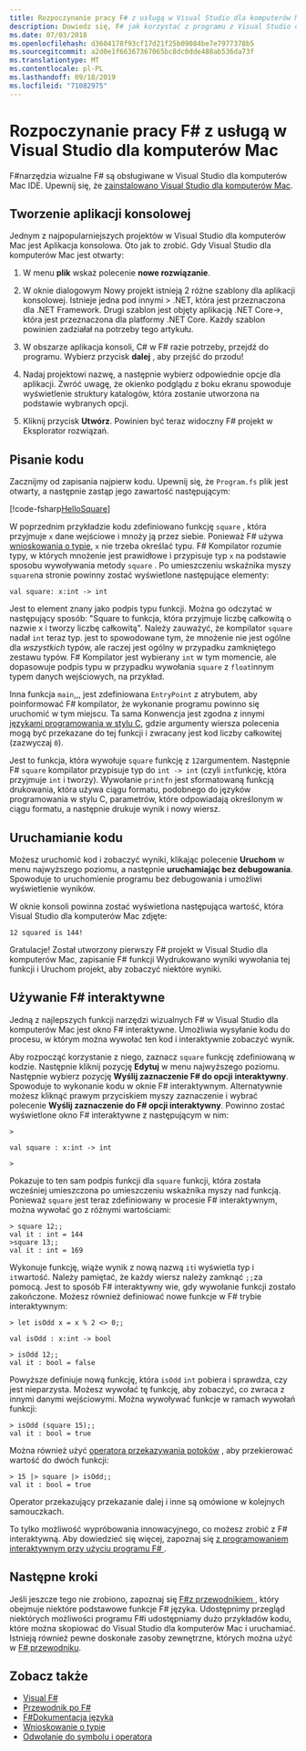 ```yaml
---
title: Rozpoczynanie pracy F# z usługą w Visual Studio dla komputerów Mac
description: Dowiedz się, F# jak korzystać z programu z Visual Studio dla komputerów Mac.
ms.date: 07/03/2018
ms.openlocfilehash: d3604178f93cf17d21f25b09084be7e7977378b5
ms.sourcegitcommit: a2d0e1f66367367065bc8dc0dde488ab536da73f
ms.translationtype: MT
ms.contentlocale: pl-PL
ms.lasthandoff: 09/18/2019
ms.locfileid: "71082975"
---
```

# <a name="get-started-with-f-in-visual-studio-for-mac"></a>Rozpoczynanie pracy F# z usługą w Visual Studio dla komputerów Mac

F#narzędzia wizualne F# są obsługiwane w Visual Studio dla komputerów Mac IDE. Upewnij się, że [zainstalowano Visual Studio dla komputerów Mac](install-fsharp.md#install-f-with-visual-studio-for-mac).

## <a name="creating-a-console-application"></a>Tworzenie aplikacji konsolowej

Jednym z najpopularniejszych projektów w Visual Studio dla komputerów Mac jest Aplikacja konsolowa.  Oto jak to zrobić.  Gdy Visual Studio dla komputerów Mac jest otwarty:

1. W menu **plik** wskaż polecenie **nowe rozwiązanie**.

2. W oknie dialogowym Nowy projekt istnieją 2 różne szablony dla aplikacji konsolowej.  Istnieje jedna pod innymi > .NET, która jest przeznaczona dla .NET Framework.  Drugi szablon jest objęty aplikacją .NET Core->, która jest przeznaczona dla platformy .NET Core.  Każdy szablon powinien zadziałał na potrzeby tego artykułu.

3. W obszarze aplikacja konsoli, C# w F# razie potrzeby, przejdź do programu.  Wybierz przycisk **dalej** , aby przejść do przodu!  

4. Nadaj projektowi nazwę, a następnie wybierz odpowiednie opcje dla aplikacji.  Zwróć uwagę, że okienko podglądu z boku ekranu spowoduje wyświetlenie struktury katalogów, która zostanie utworzona na podstawie wybranych opcji.  

5. Kliknij przycisk **Utwórz**.  Powinien być teraz widoczny F# projekt w Eksplorator rozwiązań.

## <a name="writing-your-code"></a>Pisanie kodu

Zacznijmy od zapisania najpierw kodu.  Upewnij się, że `Program.fs` plik jest otwarty, a następnie zastąp jego zawartość następującym:

[!code-fsharp[HelloSquare](~/samples/snippets/fsharp/getting-started/hello-square.fs)]

W poprzednim przykładzie kodu zdefiniowano funkcję `square` , która przyjmuje `x` dane wejściowe i mnoży ją przez siebie.  Ponieważ F# używa [wnioskowania o typie](../language-reference/type-inference.md), `x` nie trzeba określać typu.  F# Kompilator rozumie typy, w których mnożenie jest prawidłowe i przypisuje typ `x` na podstawie sposobu wywoływania metody `square` .  Po umieszczeniu wskaźnika myszy `square`na stronie powinny zostać wyświetlone następujące elementy:

```console
val square: x:int -> int
```

Jest to element znany jako podpis typu funkcji.  Można go odczytać w następujący sposób: "Square to funkcja, która przyjmuje liczbę całkowitą o nazwie x i tworzy liczbę całkowitą".  Należy zauważyć, że kompilator `square` nadał `int` teraz typ. jest to spowodowane tym, że mnożenie nie jest ogólne dla *wszystkich* typów, ale raczej jest ogólny w przypadku zamkniętego zestawu typów.  F# Kompilator jest wybierany `int` w tym momencie, ale dopasowuje podpis typu w przypadku wywołania `square` z `float`innym typem danych wejściowych, na przykład.

Inna funkcja `main`,,, jest zdefiniowana `EntryPoint` z atrybutem, aby poinformować F# kompilator, że wykonanie programu powinno się uruchomić w tym miejscu.  Ta sama Konwencja jest zgodna z innymi [językami programowania w stylu C](https://en.wikipedia.org/wiki/Entry_point#C_and_C.2B.2B), gdzie argumenty wiersza polecenia mogą być przekazane do tej funkcji i zwracany jest kod liczby całkowitej (zazwyczaj `0`).

Jest to funkcja, która wywołuje `square` funkcję z `12`argumentem.  Następnie F# `square` kompilator przypisuje typ do `int -> int` (czyli `int`funkcję, która przyjmuje `int` i tworzy).  Wywołanie `printfn` jest sformatowaną funkcją drukowania, która używa ciągu formatu, podobnego do języków programowania w stylu C, parametrów, które odpowiadają określonym w ciągu formatu, a następnie drukuje wynik i nowy wiersz.

## <a name="running-your-code"></a>Uruchamianie kodu

Możesz uruchomić kod i zobaczyć wyniki, klikając polecenie **Uruchom** w menu najwyższego poziomu, a następnie **uruchamiając bez debugowania**.  Spowoduje to uruchomienie programu bez debugowania i umożliwi wyświetlenie wyników.

W oknie konsoli powinna zostać wyświetlona następująca wartość, która Visual Studio dla komputerów Mac zdjęte:

```console
12 squared is 144!
```

Gratulacje!  Został utworzony pierwszy F# projekt w Visual Studio dla komputerów Mac, zapisanie F# funkcji Wydrukowano wyniki wywołania tej funkcji i Uruchom projekt, aby zobaczyć niektóre wyniki.

## <a name="using-f-interactive"></a>Używanie F# interaktywne

Jedną z najlepszych funkcji narzędzi wizualnych F# w Visual Studio dla komputerów Mac jest okno F# interaktywne.  Umożliwia wysyłanie kodu do procesu, w którym można wywołać ten kod i interaktywnie zobaczyć wynik.

Aby rozpocząć korzystanie z niego, zaznacz `square` funkcję zdefiniowaną w kodzie.  Następnie kliknij pozycję **Edytuj** w menu najwyższego poziomu.  Następnie wybierz pozycję **Wyślij zaznaczenie F# do opcji interaktywny**.  Spowoduje to wykonanie kodu w oknie F# interaktywnym.  Alternatywnie możesz kliknąć prawym przyciskiem myszy zaznaczenie i wybrać polecenie **Wyślij zaznaczenie do F# opcji interaktywny**.  Powinno zostać wyświetlone okno F# interaktywne z następującym w nim:

```console
>

val square : x:int -> int

>
```

Pokazuje to ten sam podpis funkcji dla `square` funkcji, która została wcześniej umieszczona po umieszczeniu wskaźnika myszy nad funkcją.  Ponieważ `square` jest teraz zdefiniowany w procesie F# interaktywnym, można wywołać go z różnymi wartościami:

```console
> square 12;;
val it : int = 144
>square 13;;
val it : int = 169
```

Wykonuje funkcję, wiąże wynik z nową nazwą `it`i wyświetla typ i `it`wartość.  Należy pamiętać, że każdy wiersz należy zamknąć `;;`za pomocą.  Jest to sposób F# interaktywny wie, gdy wywołanie funkcji zostało zakończone.  Możesz również definiować nowe funkcje w F# trybie interaktywnym:

```console
> let isOdd x = x % 2 <> 0;;

val isOdd : x:int -> bool

> isOdd 12;;
val it : bool = false
```

Powyższe definiuje nową funkcję, która `isOdd` `int` pobiera i sprawdza, czy jest nieparzysta.  Możesz wywołać tę funkcję, aby zobaczyć, co zwraca z innymi danymi wejściowymi.  Można wywoływać funkcje w ramach wywołań funkcji:

```console
> isOdd (square 15);;
val it : bool = true
```

Można również użyć [operatora przekazywania potoków](../language-reference/symbol-and-operator-reference/index.md) , aby przekierować wartość do dwóch funkcji:

```console
> 15 |> square |> isOdd;;
val it : bool = true
```

Operator przekazujący przekazanie dalej i inne są omówione w kolejnych samouczkach.

To tylko możliwość wypróbowania innowacyjnego, co możesz zrobić z F# interaktywną.  Aby dowiedzieć się więcej, zapoznaj się [z programowaniem interaktywnym przy użyciu programu F# ](../tutorials/fsharp-interactive/index.md).

## <a name="next-steps"></a>Następne kroki

Jeśli jeszcze tego nie zrobiono, zapoznaj się [ F#z przewodnikiem ](../tour.md), który obejmuje niektóre podstawowe funkcje F# języka.  Udostępnimy przegląd niektórych możliwości programu F#i udostępniamy dużo przykładów kodu, które można skopiować do Visual Studio dla komputerów Mac i uruchamiać.  Istnieją również pewne doskonałe zasoby zewnętrzne, których można użyć w [ F# przewodniku](../index.md).

## <a name="see-also"></a>Zobacz także

- [Visual F#](../index.md)
- [Przewodnik po F#](../tour.md)
- [F#Dokumentacja języka](../language-reference/index.md)
- [Wnioskowanie o typie](../language-reference/type-inference.md)
- [Odwołanie do symbolu i operatora](../language-reference/symbol-and-operator-reference/index.md)
